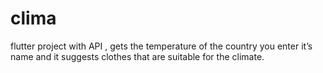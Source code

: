 # clima
flutter project with API , gets the temperature of the country you enter it’s name and it suggests clothes that are suitable for the climate.
